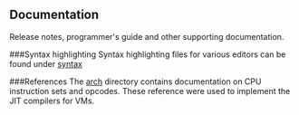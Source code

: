 ## Documentation 
Release notes, programmer's guide and other supporting documentation.

###Syntax highlighting
Syntax highlighting files for various editors can be found under [syntax](tree/master/docs/syntax)

###References
The [arch](tree/master/docs/arch) directory contains documentation on CPU instruction sets and opcodes. These reference were used to implement the JIT compilers for VMs.
